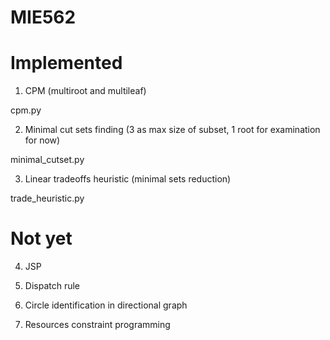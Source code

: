 # MIE562

# Implemented

1. CPM (multiroot and multileaf)

cpm.py

2. Minimal cut sets finding (3 as max size of subset, 1 root for examination for now)

minimal_cutset.py

3. Linear tradeoffs heuristic (minimal sets reduction)

trade_heuristic.py

# Not yet

4. JSP

5. Dispatch rule 

5. Circle identification in directional graph

6. Resources constraint programming
